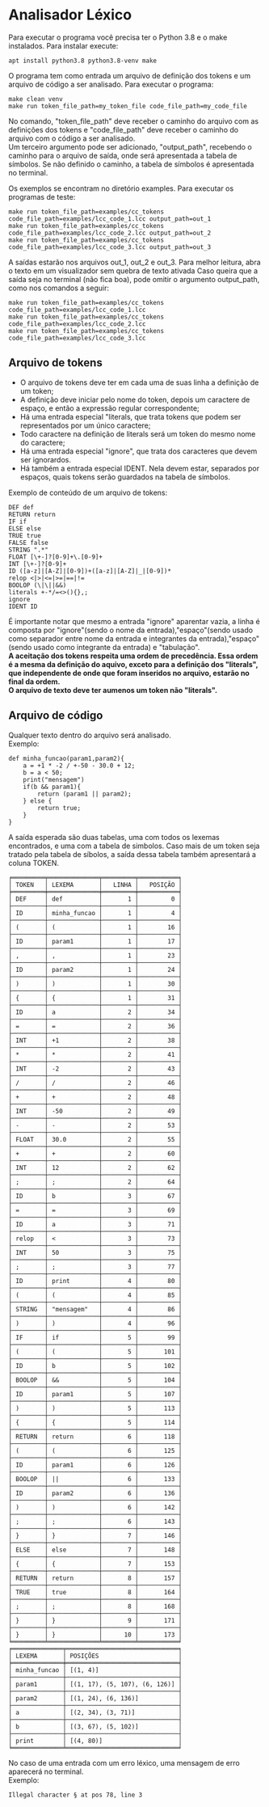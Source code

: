 # Analisador Léxico

Para executar o programa você precisa ter o Python 3.8 e o make instalados. Para instalar execute:
```
apt install python3.8 python3.8-venv make
```

O programa tem como entrada um arquivo de definição dos tokens e um arquivo de código a ser analisado. Para executar o programa:
```
make clean venv
make run token_file_path=my_token_file code_file_path=my_code_file
```
No comando, "token_file_path" deve receber o caminho do arquivo com as definições dos tokens e "code_file_path" deve receber o caminho do arquivo com o código a ser analisado.\
Um terceiro argumento pode ser adicionado, "output_path", recebendo o caminho para o arquivo de saída, onde será apresentada a tabela de símbolos. Se não definido o caminho, a tabela de símbolos é apresentada no terminal.

Os exemplos se encontram no diretório examples. Para executar os programas de teste:
```
make run token_file_path=examples/cc_tokens code_file_path=examples/lcc_code_1.lcc output_path=out_1
make run token_file_path=examples/cc_tokens code_file_path=examples/lcc_code_2.lcc output_path=out_2
make run token_file_path=examples/cc_tokens code_file_path=examples/lcc_code_3.lcc output_path=out_3
```
A saídas estarão nos arquivos out_1, out_2 e out_3. Para melhor leitura, abra o texto em um visualizador sem quebra de texto ativada
Caso queira que a saída seja no terminal (não fica boa), pode omitir o argumento output_path, como nos comandos a seguir:
```
make run token_file_path=examples/cc_tokens code_file_path=examples/lcc_code_1.lcc
make run token_file_path=examples/cc_tokens code_file_path=examples/lcc_code_2.lcc
make run token_file_path=examples/cc_tokens code_file_path=examples/lcc_code_3.lcc
```

## Arquivo de tokens
- O arquivo de tokens deve ter em cada uma de suas linha a definição de um token;
- A definição deve iniciar pelo nome do token, depois um caractere de espaço, e então a expressão regular correspondente;
- Há uma entrada especial "literals, que trata tokens que podem ser representados por um único caractere;
- Todo caractere na definição de literals será um token do mesmo nome do caractere;
- Há uma entrada especial "ignore", que trata dos caracteres que devem ser ignorardos.
- Há também a entrada especial IDENT. Nela devem estar, separados por espaços, quais tokens serão guardados na tabela de símbolos.

Exemplo de conteúdo de um arquivo de tokens:
```
DEF def
RETURN return
IF if
ELSE else
TRUE true
FALSE false
STRING ".*"
FLOAT [\+-]?[0-9]+\.[0-9]+
INT [\+-]?[0-9]+
ID ([a-z]|[A-Z]|[0-9])+([a-z]|[A-Z]|_|[0-9])*
relop <|>|<=|>=|==|!=
BOOLOP (\|\||&&)
literals +-*/=<>(){},;
ignore   	
IDENT ID
```
É importante notar que mesmo a entrada "ignore" aparentar vazia, a linha é composta por "ignore"(sendo o nome da entrada),"espaço"(sendo usado como separador entre nome da entrada e integrantes da entrada),"espaço"(sendo usado como integrante da entrada) e "tabulação".\
**A aceitação dos tokens respeita uma ordem de precedência. Essa ordem é a mesma da definição do aquivo, exceto para a definição dos "literals", que independente de onde que foram inseridos no arquivo, estarão no final da ordem.**\
**O arquivo de texto deve ter aumenos um token não "literals".**

## Arquivo de código
Qualquer texto dentro do arquivo será analisado.\
Exemplo:
```
def minha_funcao(param1,param2){
	a = +1 * -2 / +-50 - 30.0 + 12;
	b = a < 50;
	print("mensagem")
	if(b && param1){
		return (param1 || param2);
	} else {
		return true;
	}
}

```
A saída esperada são duas tabelas, uma com todos os lexemas encontrados, e uma com a tabela de simbolos.
Caso mais de um token seja tratado pela tabela de síbolos, a saída dessa tabela também apresentará a coluna TOKEN.
```
╒═════════╤══════════════╤═════════╤═══════════╕
│ TOKEN   │ LEXEMA       │   LINHA │   POSIÇÃO │
╞═════════╪══════════════╪═════════╪═══════════╡
│ DEF     │ def          │       1 │         0 │
├─────────┼──────────────┼─────────┼───────────┤
│ ID      │ minha_funcao │       1 │         4 │
├─────────┼──────────────┼─────────┼───────────┤
│ (       │ (            │       1 │        16 │
├─────────┼──────────────┼─────────┼───────────┤
│ ID      │ param1       │       1 │        17 │
├─────────┼──────────────┼─────────┼───────────┤
│ ,       │ ,            │       1 │        23 │
├─────────┼──────────────┼─────────┼───────────┤
│ ID      │ param2       │       1 │        24 │
├─────────┼──────────────┼─────────┼───────────┤
│ )       │ )            │       1 │        30 │
├─────────┼──────────────┼─────────┼───────────┤
│ {       │ {            │       1 │        31 │
├─────────┼──────────────┼─────────┼───────────┤
│ ID      │ a            │       2 │        34 │
├─────────┼──────────────┼─────────┼───────────┤
│ =       │ =            │       2 │        36 │
├─────────┼──────────────┼─────────┼───────────┤
│ INT     │ +1           │       2 │        38 │
├─────────┼──────────────┼─────────┼───────────┤
│ *       │ *            │       2 │        41 │
├─────────┼──────────────┼─────────┼───────────┤
│ INT     │ -2           │       2 │        43 │
├─────────┼──────────────┼─────────┼───────────┤
│ /       │ /            │       2 │        46 │
├─────────┼──────────────┼─────────┼───────────┤
│ +       │ +            │       2 │        48 │
├─────────┼──────────────┼─────────┼───────────┤
│ INT     │ -50          │       2 │        49 │
├─────────┼──────────────┼─────────┼───────────┤
│ -       │ -            │       2 │        53 │
├─────────┼──────────────┼─────────┼───────────┤
│ FLOAT   │ 30.0         │       2 │        55 │
├─────────┼──────────────┼─────────┼───────────┤
│ +       │ +            │       2 │        60 │
├─────────┼──────────────┼─────────┼───────────┤
│ INT     │ 12           │       2 │        62 │
├─────────┼──────────────┼─────────┼───────────┤
│ ;       │ ;            │       2 │        64 │
├─────────┼──────────────┼─────────┼───────────┤
│ ID      │ b            │       3 │        67 │
├─────────┼──────────────┼─────────┼───────────┤
│ =       │ =            │       3 │        69 │
├─────────┼──────────────┼─────────┼───────────┤
│ ID      │ a            │       3 │        71 │
├─────────┼──────────────┼─────────┼───────────┤
│ relop   │ <            │       3 │        73 │
├─────────┼──────────────┼─────────┼───────────┤
│ INT     │ 50           │       3 │        75 │
├─────────┼──────────────┼─────────┼───────────┤
│ ;       │ ;            │       3 │        77 │
├─────────┼──────────────┼─────────┼───────────┤
│ ID      │ print        │       4 │        80 │
├─────────┼──────────────┼─────────┼───────────┤
│ (       │ (            │       4 │        85 │
├─────────┼──────────────┼─────────┼───────────┤
│ STRING  │ "mensagem"   │       4 │        86 │
├─────────┼──────────────┼─────────┼───────────┤
│ )       │ )            │       4 │        96 │
├─────────┼──────────────┼─────────┼───────────┤
│ IF      │ if           │       5 │        99 │
├─────────┼──────────────┼─────────┼───────────┤
│ (       │ (            │       5 │       101 │
├─────────┼──────────────┼─────────┼───────────┤
│ ID      │ b            │       5 │       102 │
├─────────┼──────────────┼─────────┼───────────┤
│ BOOLOP  │ &&           │       5 │       104 │
├─────────┼──────────────┼─────────┼───────────┤
│ ID      │ param1       │       5 │       107 │
├─────────┼──────────────┼─────────┼───────────┤
│ )       │ )            │       5 │       113 │
├─────────┼──────────────┼─────────┼───────────┤
│ {       │ {            │       5 │       114 │
├─────────┼──────────────┼─────────┼───────────┤
│ RETURN  │ return       │       6 │       118 │
├─────────┼──────────────┼─────────┼───────────┤
│ (       │ (            │       6 │       125 │
├─────────┼──────────────┼─────────┼───────────┤
│ ID      │ param1       │       6 │       126 │
├─────────┼──────────────┼─────────┼───────────┤
│ BOOLOP  │ ||           │       6 │       133 │
├─────────┼──────────────┼─────────┼───────────┤
│ ID      │ param2       │       6 │       136 │
├─────────┼──────────────┼─────────┼───────────┤
│ )       │ )            │       6 │       142 │
├─────────┼──────────────┼─────────┼───────────┤
│ ;       │ ;            │       6 │       143 │
├─────────┼──────────────┼─────────┼───────────┤
│ }       │ }            │       7 │       146 │
├─────────┼──────────────┼─────────┼───────────┤
│ ELSE    │ else         │       7 │       148 │
├─────────┼──────────────┼─────────┼───────────┤
│ {       │ {            │       7 │       153 │
├─────────┼──────────────┼─────────┼───────────┤
│ RETURN  │ return       │       8 │       157 │
├─────────┼──────────────┼─────────┼───────────┤
│ TRUE    │ true         │       8 │       164 │
├─────────┼──────────────┼─────────┼───────────┤
│ ;       │ ;            │       8 │       168 │
├─────────┼──────────────┼─────────┼───────────┤
│ }       │ }            │       9 │       171 │
├─────────┼──────────────┼─────────┼───────────┤
│ }       │ }            │      10 │       173 │
╘═════════╧══════════════╧═════════╧═══════════╛
╒══════════════╤═══════════════════════════════╕
│ LEXEMA       │ POSIÇÕES                      │
╞══════════════╪═══════════════════════════════╡
│ minha_funcao │ [(1, 4)]                      │
├──────────────┼───────────────────────────────┤
│ param1       │ [(1, 17), (5, 107), (6, 126)] │
├──────────────┼───────────────────────────────┤
│ param2       │ [(1, 24), (6, 136)]           │
├──────────────┼───────────────────────────────┤
│ a            │ [(2, 34), (3, 71)]            │
├──────────────┼───────────────────────────────┤
│ b            │ [(3, 67), (5, 102)]           │
├──────────────┼───────────────────────────────┤
│ print        │ [(4, 80)]                     │
╘══════════════╧═══════════════════════════════╛

```
No caso de uma entrada com um erro léxico, uma mensagem de erro aparecerá no terminal.\
Exemplo:
```
Illegal character § at pos 78, line 3
```
